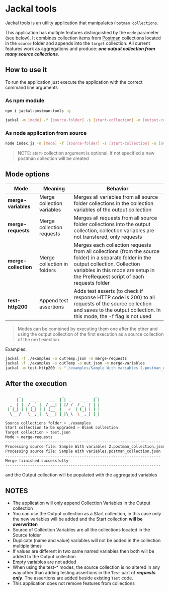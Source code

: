 # Jackal tools
Jackal tools is an utility application that manipulates `Postman collections`.

This application has multiple features distinguished by the `mode` parameter (see below).
It combines collection items from [Postman](https://www.postman.com/) collections located in the `source` folder and appends into the `target` collection. All current features work as aggregations and produce: ***one output collection from many source collections***. 

## How to use it

To run the application just execute the application with the correct command line arguments

### As npm module

```bash
npm i jackal-postman-tools -g

jackal -m [mode] -f [source-folder] -s [start-collection] -o [output-collection]
```

### As node application from source

```bash
node index.js -m [mode] -f [source-folder] -s [start-collection] -o [output-collection]
```

> NOTE: start-collection argument is optional, if not specified a new postman collection will be created

## Mode options

|Mode   |Meaning   |Behavior   |
|---|---|---|
|**merge-variables**  |Merge collection variables  |Merges all variables from all source folder collections in the collection variables of the output collection   |
|**merge-requests**   |Merge collection requests   |Merges all requests from all source folder collections into the output collection, collection variables are not transfered, only requests  |
|**merge-collection** |Merge collection in folders |Merges each collection requests from all collections (from the source folder) in a separate folder in the output collection. Collection variables in this mode are setup in the PreRequest script of each requests folder|
|**test-http200**     |Append test assertions      |Adds test asserts (to check if response HTTP code is 200) to all requests of the source collection and saves to the output collection. In this mode, the -f flag is not used 

> Modes can be combined by executing them one after the other and using the output collection of the first execution as a source collection of the next exection.

Examples:

```Bash
jackal -f ./examples -o outTemp.json -m merge-requests
jackal -f ./examples -s outTemp -o out.json -m merge-variables
jackal -m test-http200 -s "./examples/Sample With variables 2.postman_collection.json" -o out.json
```


## After the execution

```Bash
      _                  _              _ 
     | |   __ _    ___  | | __   __ _  | |
  _  | |  / _` |  / __| | |/ /  / _` | | |
 | |_| | | (_| | | (__  |   <  | (_| | | |
  \___/   \__,_|  \___| |_|\_\  \__,_| |_|

Source collections folder > ./examples
Start collection to be upgraded > Blank collection
Target collection > test.json
Mode > merge-requests
---------------------------------------------------------------------
Processing source file: Sample With variables 2.postman_collection.json
Processing source file: Sample With variables.postman_collection.json  
---------------------------------------------------------------------  
Merge fiinished successfully
---------------------------------------------------------------------   
```
and the Output collection will be populated with the aggregated variables

## NOTES
- The application will only append Collection Variables in the Output collection 
- You can use the Output collection as a Start collection, in this case only the new variables will be added and the Start collection **will be overwritten**
- Source of Collection Variables are all the collections located in the Source folder
- Duplicate (name and value) variables will not be added in the collection multiple times
- If values are different in two same named variables then both will be added to the Output collection
- Empty variables are not added 
- When using the test-* modes, the source collection is no altered in any way other than adding testing assertions in the `Test` part of ***requests only***. The assertions are added beside existing `Test` code.
- This application does not remove features from collections